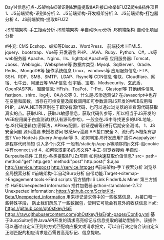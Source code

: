 Day14信息打点-JS架构&框架识别&泄露提取&API接口枚举&FUZZ爬虫&插件项目
1、JS前端架构-识别&分析
2、JS前端架构-开发框架分析
3、JS前端架构-打包器分析
4、JS前端架构-提取&FUZZ

JS前端架构-手工搜索分析
JS前端架构-半自动Burp分析
JS前端架构-自动化项目分析

#补充:
CMS
Ecshop、蝉知等Discuz、WordPress、
前端技术
HTML5、jquery、bootstrap、Vue等
开发语言
PHP、JAVA、Ruby、Python、C#，Js等
web服务器
Apache、Nginx、IIs、lighttpd,Apache等
应用服务器:
Tomcat、Jboss、Weblogic、Websphere等
数据库类型:
Mysql、SqlServer、0racle、Redis、MongoDB等
操作系统信息
Linux、windows等
应用服务信息:
FTP、SSH、RDP、SMB、SMTP、LDAP、Rsync等
CDN信息
帝联、Cloudflare、网宿、七牛云、阿里云等
WAF信息
创宇盾、宝塔、Modsecurity、玄武盾、OpenRASP等。
蜜罐信息:
HFish、TeaPot、T-Pot、Glastopf等
其他组件信息
fastjson、shiro、log4j、0A办公等
0、什么是JS渗透测试?
在Javascript中也存在变量和函数，当存在可控变量及函数调用即可参数漏洞JS开发的WEB应用和PHP，JAVA,NET等区别在于即没有源代码，也可以通过浏览器的查看源代码获取真实的点。获取URL，获取Js敏感信息，获取代码传参等，所以相当于JS开发的WEB应用属于白盒测试(默认有源码参考)，一般会在JS中寻找更多的URL地址，在JS代码逻辑(加密算法，APIkey配置，验证逻辑等)进行后期安全测试。
1、JS安全问题
源码泄漏
未授权访问
敏感key泄漏
API接口安全
2、流行的Js框架有那些? 
Vue NodeJs jQuery Angular等
3、如何判定JS开发应用? 
插件wappalyzer
源程序代码简短
引入多个js文件
一般有/static/js/app.js等顺序的js文件-般cookie中有connect.sid
4、如何获取更多的JS文件?
手工-浏览器搜索
半自动-Burpsuite插件
工具化-各类提取&FUZz项目
如何快速获取价值信息?
src=
path=
method:"get"
http.get("
method:"post"
http.post("
$.ajax
http://service.httppost
http://service.httpget
#前端架构-手工搜索分析
浏览器全局搜索分析
#前端架构-半自动Burp分析
自带功能:Target->sitemap->Engagement tools->Find scripts
官方插件:IS Link Finder&Js Miner
第三方插件:HaE&Unexpected information
插件加载器:jython-standalone-2.7.2
Unexpected information:
https://github.com/ScriptKid-Beta/Unexpected_information
用来标记请求包中的一些敏感信息、Js接口和一些特殊字段，
防止我们疏忽了一些数据包，使用它可能会有意外的收获信息
HaE:
https://github.com/gh0stkey/HaE
https://raw.githubusercontent.com/ghOstkey/HaE/gh-pages/Config.yml
基于BurpSuite插件JavaAPI开发的请求高亮标记与信息提取的辅助型插件。该插件可以通过自定义正则的方式匹配响应报文或请求报文，可以自行决定符合该自定义正则匹配的相应请求是否需要高亮标记、信息提取。
